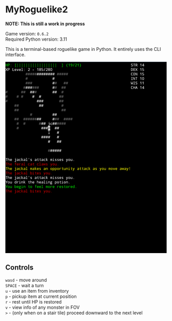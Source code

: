 # MyRoguelike2
**NOTE: This is still a work in progress**

Game version: `0.6.2`<br />
Required Python version: 3.11

This is a terminal-based roguelike game in Python.
It entirely uses the CLI interface.

![image](./images/image.png)

## Controls
`wasd` - move around<br />
`SPACE` - wait a turn<br />
`u` - use an item from inventory<br />
`p` - pickup item at current position<br />
`r` - rest until HP is restored<br />
`v` - view info of any monster in FOV<br />
`>` - (only when on a stair tile) proceed downward to the next level<br />

